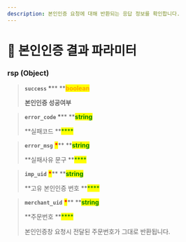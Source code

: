 ```yaml
---
description: 본인인증 요청에 대해 반환되는 응답 정보를 확인합니다.
---
```


# 📀 본인인증 결과 파라미터

### rsp (Object) <a href="#request_pay-rsp" id="request_pay-rsp"></a>

> **`success`    **<mark style="color:red;">**\***</mark>**    **<mark style="color:orange;">**boolean**</mark>
>
> **본인인증 성공여부**

> **`error_code`    **<mark style="color:red;">**\***</mark>**    **<mark style="color:green;">**string**</mark>
>
> **실패코드 **<mark style="color:green;">****</mark>&#x20;

> **`error_msg`**  <mark style="color:red;">**\***</mark>**    **<mark style="color:green;">**string**</mark>
>
> **실패사유 문구 **<mark style="color:green;">****</mark>&#x20;

> **`imp_uid`**  <mark style="color:red;">**\***</mark>**    **<mark style="color:green;">**string**</mark>
>
> **고유 본인인증 번호 **<mark style="color:green;">****</mark>&#x20;

> **`merchant_uid`**  <mark style="color:red;">**\***</mark>**    **<mark style="color:green;">**string**</mark>
>
> **주문번호 **<mark style="color:green;">****</mark>&#x20;
>
> 본인인증창 요청시 전달된 주문번호가 그대로 반환됩니다.
